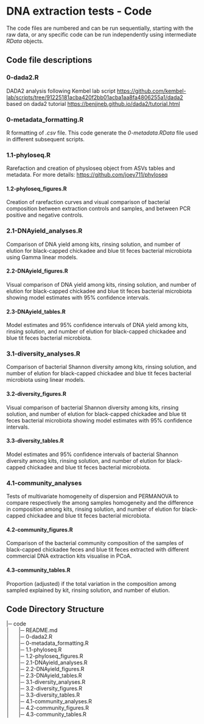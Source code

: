# DNA extraction tests - Code

The code files are numbered and can be run sequentially, starting with the raw data, or any specific code can be run independently using intermediate *RData* objects.

## Code file descriptions

### 0-dada2.R

DADA2 analysis following Kembel lab script https://github.com/kembel-lab/scripts/tree/91225181acba420f2bb01acba1aa8fa4806255a1/dada2
based on dada2 tutorial https://benjjneb.github.io/dada2/tutorial.html

### 0-metadata_formatting.R

R formatting of *.csv* file. This code generate the *0-metadata.RData* file used in different subsequent scripts.

### 1.1-phyloseq.R

Rarefaction and creation of physloseq object from ASVs tables and metadata.
For more details: https://github.com/joey711/phyloseq

#### 1.2-phyloseq_figures.R

Creation of rarefaction curves and visual comparison of bacterial composition between extraction controls and samples, and between PCR positive and negative controls.

### 2.1-DNAyield_analyses.R

Comparison of DNA yield among kits, rinsing solution, and number of elution for black-capped chickadee and blue tit feces bacterial microbiota using Gamma linear models.

#### 2.2-DNAyield_figures.R

Visual comparison of DNA yield among kits, rinsing solution, and number of elution for black-capped chickadee and blue tit feces bacterial microbiota showing model estimates with 95% confidence intervals.

#### 2.3-DNAyield_tables.R

Model estimates and 95% confidence intervals of DNA yield among kits, rinsing solution, and number of elution for black-capped chickadee and blue tit feces bacterial microbiota.

### 3.1-diversity_analyses.R

Comparison of bacterial Shannon diversity among kits, rinsing solution, and number of elution for black-capped chickadee and blue tit feces bacterial microbiota using linear models.

#### 3.2-diversity_figures.R

Visual comparison of bacterial Shannon diversity among kits, rinsing solution, and number of elution for black-capped chickadee and blue tit feces bacterial microbiota showing model estimates with 95% confidence intervals.

#### 3.3-diversity_tables.R

Model estimates and 95% confidence intervals of bacterial Shannon diversity among kits, rinsing solution, and number of elution for black-capped chickadee and blue tit feces bacterial microbiota.

### 4.1-community_analyses

Tests of multivariate homogeneity of dispersion and PERMANOVA to compare respectively the among samples homogeneity and the difference in composition among kits, rinsing solution, and number of elution for black-capped chickadee and blue tit feces bacterial microbiota.

#### 4.2-community_figures.R

Comparison of the bacterial community composition of the samples of black-capped chickadee feces and blue tit feces extracted with different commercial DNA extraction kits visualise in PCoA.

#### 4.3-community_tables.R

Proportion (adjusted) if the total variation in the composition among sampled explained by kit, rinsing solution, and number of elution.

## Code Directory Structure

|─ code <br>
│&nbsp; &nbsp; &nbsp; |─ README.md <br>
│&nbsp; &nbsp; &nbsp; |─ 0-dada2.R <br>
│&nbsp; &nbsp; &nbsp; |─ 0-metadata_formatting.R <br>
│&nbsp; &nbsp; &nbsp; |─ 1.1-phyloseq.R <br>
│&nbsp; &nbsp; &nbsp; |─ 1.2-phyloseq_figures.R <br>
│&nbsp; &nbsp; &nbsp; |─ 2.1-DNAyield_analyses.R <br>
│&nbsp; &nbsp; &nbsp; |─ 2.2-DNAyield_figures.R <br>
│&nbsp; &nbsp; &nbsp; |─ 2.3-DNAyield_tables.R <br>
│&nbsp; &nbsp; &nbsp; |─ 3.1-diversity_analyses.R <br>
│&nbsp; &nbsp; &nbsp; |─ 3.2-diversity_figures.R <br>
│&nbsp; &nbsp; &nbsp; |─ 3.3-diversity_tables.R <br>
│&nbsp; &nbsp; &nbsp; |─ 4.1-community_analyses.R <br>
│&nbsp; &nbsp; &nbsp; |─ 4.2-community_figures.R <br>
│&nbsp; &nbsp; &nbsp; |─ 4.3-community_tables.R <br>